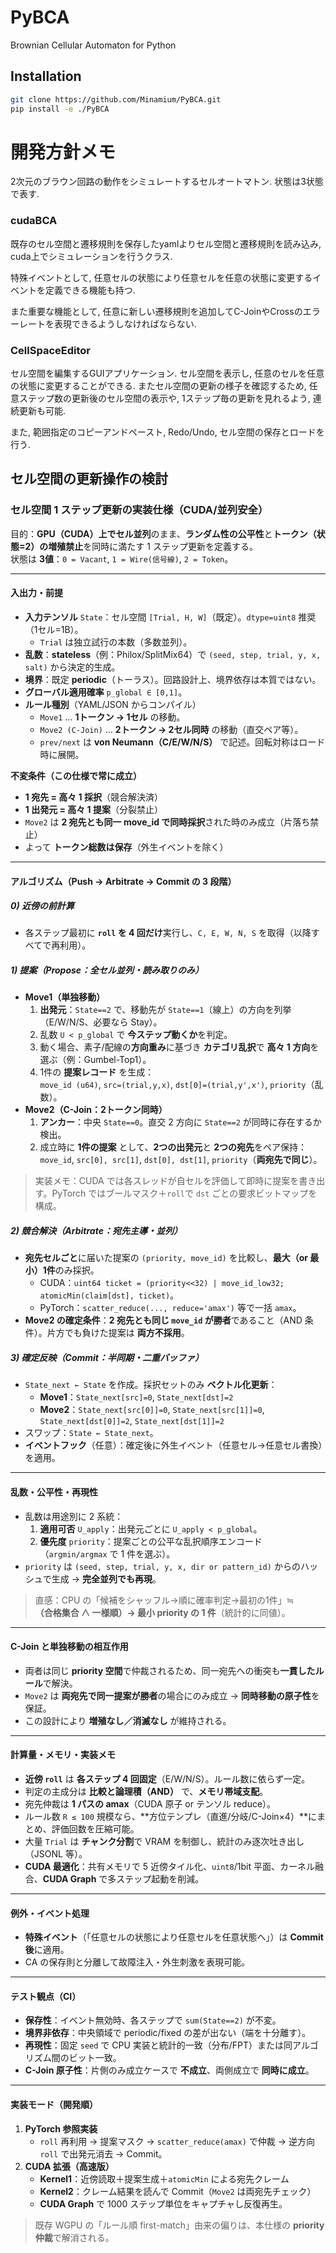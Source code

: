 # PyBCA
Brownian Cellular Automaton for Python

## Installation
```bash
git clone https://github.com/Minamium/PyBCA.git
pip install -e ./PyBCA
```

# 開発方針メモ

2次元のブラウン回路の動作をシミュレートするセルオートマトン. 状態は3状態で表す.


### cudaBCA
既存のセル空間と遷移規則を保存したyamlよりセル空間と遷移規則を読み込み, cuda上でシミュレーションを行うクラス.

特殊イベントとして, 任意セルの状態により任意セルを任意の状態に変更するイベントを定義できる機能も持つ.

また重要な機能として, 任意に新しい遷移規則を追加してC-JoinやCrossのエラーレートを表現できるようしなければならない.

### CellSpaceEditor
セル空間を編集するGUIアプリケーション. セル空間を表示し, 任意のセルを任意の状態に変更することができる.
またセル空間の更新の様子を確認するため, 任意ステップ数の更新後のセル空間の表示や, 1ステップ毎の更新を見れるよう, 連続更新も可能.

また, 範囲指定のコピーアンドペースト, Redo/Undo, セル空間の保存とロードを行う.

## セル空間の更新操作の検討

### セル空間 1 ステップ更新の実装仕様（CUDA/並列安全）

目的：**GPU（CUDA）上でセル並列**のまま、**ランダム性の公平性**と**トークン（状態=2）の増殖禁止**を同時に満たす 1 ステップ更新を定義する。  
状態は **3値**：`0 = Vacant`, `1 = Wire(信号線)`, `2 = Token`。

---

#### 入出力・前提

- **入力テンソル** `State`：セル空間 `[Trial, H, W]`（既定）。`dtype=uint8` 推奨（1セル=1B）。  
  - `Trial` は独立試行の本数（多数並列）。  
- **乱数**：**stateless**（例：Philox/SplitMix64）で `(seed, step, trial, y, x, salt)` から決定的生成。  
- **境界**：既定 **periodic**（トーラス）。回路設計上、境界依存は本質ではない。  
- **グローバル適用確率** `p_global ∈ [0,1]`。  
- **ルール種別**（YAML/JSON からコンパイル）  
  - `Move1` … **1トークン → 1セル** の移動。  
  - `Move2 (C-Join)` … **2トークン → 2セル同時** の移動（直交ペア等）。  
  - `prev/next` は **von Neumann（C/E/W/N/S）** で記述。回転対称はロード時に展開。

**不変条件（この仕様で常に成立）**
- **1 宛先 = 高々 1 採択**（競合解決済）  
- **1 出発元 = 高々 1 提案**（分裂禁止）  
- `Move2` は **2 宛先とも同一 move_id で同時採択**された時のみ成立（片落ち禁止）  
- よって **トークン総数は保存**（外生イベントを除く）

---

#### アルゴリズム（Push → Arbitrate → Commit の 3 段階）

##### 0) 近傍の前計算
- 各ステップ最初に **`roll` を 4 回だけ**実行し、`C, E, W, N, S` を取得（以降すべてで再利用）。

##### 1) 提案（Propose：全セル並列・読み取りのみ）
- **Move1（単独移動）**
  1. **出発元**：`State==2` で、移動先が `State==1`（線上）の方向を列挙（E/W/N/S、必要なら Stay）。  
  2. 乱数 `U < p_global` で **今ステップ動くか**を判定。  
  3. 動く場合、素子/配線の**方向重み**に基づき **カテゴリ乱択**で **高々 1 方向**を選ぶ（例：Gumbel-Top1）。  
  4. 1件の **提案レコード** を生成：  
     `move_id (u64)`, `src=(trial,y,x)`, `dst[0]=(trial,y',x')`, `priority`（乱数）。
- **Move2（C-Join：2トークン同時）**
  1. **アンカー**：中央 `State==0`。直交 2 方向に `State==2` が同時に存在するか検出。  
  2. 成立時に **1件の提案** として、**2つの出発元**と **2つの宛先**をペア保持：  
     `move_id`, `src[0], src[1]`, `dst[0], dst[1]`, `priority`（**両宛先で同じ**）。

> 実装メモ：CUDA では各スレッドが自セルを評価して即時に提案を書き出す。PyTorch ではブールマスク＋`roll`で `dst` ごとの要求ビットマップを構成。

##### 2) 競合解決（Arbitrate：宛先主導・並列）
- **宛先セルごと**に届いた提案の `(priority, move_id)` を比較し、**最大（or 最小）1件**のみ採択。  
  - CUDA：`uint64 ticket = (priority<<32) | move_id_low32; atomicMin(claim[dst], ticket)`。  
  - PyTorch：`scatter_reduce(..., reduce='amax')` 等で一括 `amax`。  
- **Move2 の確定条件**：**2 宛先とも同じ `move_id` が勝者**であること（AND 条件）。片方でも負けた提案は **両方不採用**。

##### 3) 確定反映（Commit：半同期・二重バッファ）
- `State_next ← State` を作成。採択セットのみ **ベクトル化更新**：
  - **Move1**：`State_next[src]=0`, `State_next[dst]=2`  
  - **Move2**：`State_next[src[0]]=0`, `State_next[src[1]]=0`, `State_next[dst[0]]=2`, `State_next[dst[1]]=2`  
- スワップ：`State ← State_next`。  
- **イベントフック**（任意）：確定後に外生イベント（任意セル→任意セル書換）を適用。

---

#### 乱数・公平性・再現性

- 乱数は用途別に 2 系統：
  1) **適用可否** `U_apply`：出発元ごとに `U_apply < p_global`。  
  2) **優先度** `priority`：提案ごとの公平な乱択順序エンコード（`argmin/argmax` で 1 件を選ぶ）。  
- `priority` は `(seed, step, trial, y, x, dir or pattern_id)` からのハッシュで生成 → **完全並列でも再現**。

> 直感：CPU の「候補をシャッフル→順に確率判定→最初の1件」≒  
> **（合格集合 ∧ 一様順）→ 最小 priority の 1 件**（統計的に同値）。

---

#### C-Join と単独移動の相互作用

- 両者は同じ **priority 空間**で仲裁されるため、同一宛先への衝突も**一貫したルール**で解決。  
- `Move2` は **両宛先で同一提案が勝者**の場合にのみ成立 → **同時移動の原子性**を保証。  
- この設計により **増殖なし／消滅なし** が維持される。

---

#### 計算量・メモリ・実装メモ

- **近傍 `roll`** は **各ステップ 4 回固定**（E/W/N/S）。ルール数に依らず一定。  
- 判定の主成分は **比較と論理積（AND）** で、**メモリ帯域支配**。  
- 宛先仲裁は **1 パスの amax**（CUDA 原子 or テンソル reduce）。  
- ルール数 `R ≤ 100` 規模なら、**方位テンプレ（直進/分岐/C-Join×4）**にまとめ、評価回数を圧縮可能。  
- 大量 `Trial` は **チャンク分割**で VRAM を制御し、統計のみ逐次吐き出し（JSONL 等）。  
- **CUDA 最適化**：共有メモリで 5 近傍タイル化、`uint8`/1bit 平面、カーネル融合、**CUDA Graph** で多ステップ起動を削減。

---

#### 例外・イベント処理

- **特殊イベント**（「任意セルの状態により任意セルを任意状態へ」）は **Commit 後**に適用。  
- CA の保存則と分離して故障注入・外生刺激を表現可能。

---

#### テスト観点（CI）

- **保存性**：イベント無効時、各ステップで `sum(State==2)` が不変。  
- **境界非依存**：中央領域で periodic/fixed の差が出ない（端を十分離す）。  
- **再現性**：固定 `seed` で CPU 実装と統計的一致（分布/FPT）または同アルゴリズム間のビット一致。  
- **C-Join 原子性**：片側のみ成立ケースで **不成立**、両側成立で **同時に成立**。

---

#### 実装モード（開発順）

1. **PyTorch 参照実装**  
   - `roll` 再利用 → 提案マスク → `scatter_reduce(amax)` で仲裁 → 逆方向 `roll` で出発元消去 → Commit。  
2. **CUDA 拡張（高速版）**  
   - **Kernel1**：近傍読取＋提案生成＋`atomicMin` による宛先クレーム  
   - **Kernel2**：クレーム結果を読んで Commit（`Move2` は両宛先チェック）  
   - **CUDA Graph** で 1000 ステップ単位をキャプチャし反復再生。

> 既存 WGPU の「ルール順 first-match」由来の偏りは、本仕様の **priority 仲裁**で解消される。
